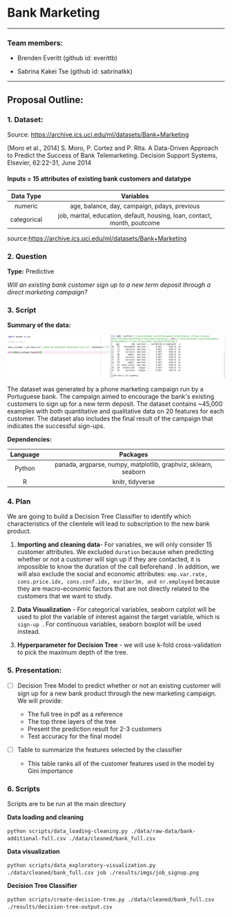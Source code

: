 # Bank Marketing
----------------------------------
### Team members:

* Brenden Everitt (github id: everittb)

* Sabrina Kakei Tse (github id: sabrinatkk)

--------------------------------------------------
## Proposal Outline:

### 1. Dataset:

Source: https://archive.ics.uci.edu/ml/datasets/Bank+Marketing

[Moro et al., 2014] S. Moro, P. Cortez and P. Rita. A Data-Driven Approach to Predict the Success of Bank Telemarketing. Decision Support Systems, Elsevier, 62:22-31, June 2014

#### Inputs = 15 attributes of existing bank customers and datatype  
| Data Type   | Variables   |
|:-----------:|:-----------:|
| numeric     | age, balance, day, campaign, pdays, previous |
| categorical | job, marital, education, default, housing, loan, contact, month, poutcome|

source:https://archive.ics.uci.edu/ml/datasets/Bank+Marketing

### 2. Question
**Type:** Predictive

_Will an existing bank customer sign up to a new term deposit through a direct marketing campaign?_

### 3. Script

**Summary of the data:**

![](./results/imgs/data_loaded.jpg)  

The dataset was generated by a phone marketing campaign run by a Portuguese bank. The campaign aimed to encourage the bank's existing customers to sign up for a new term deposit. The dataset contains ~45,000 examples with both quantitative and qualitative data on 20 features for each customer. The dataset also includes the final result of the campaign that indicates the successful sign-ups.  

**Dependencies:**

| Language   | Packages  |
|:-----------:|:-----------:|
| Python     | panada, argparse, numpy, matplotlib, graphviz, sklearn, seaborn |
| R          | knitr, tidyverse |

### 4. Plan

We are going to build a Decision Tree Classifier to identify which characteristics of the clientele will lead to subscription to the new bank product.

1. **Importing and cleaning data**- For variables, we will only consider 15 customer attributes. We excluded `duration` because when predicting whether or not a customer will sign up if they are contacted, it is impossible to know the duration of the call beforehand . In addition, we will also exclude the social and economic attributes: `emp.var.rate, cons.price.idx, cons.conf.idx, euribor3m, and nr.employed` because they are macro-economic factors that are not directly related to the customers that we want to study.

2. **Data Visualization** - For categorical variables, seaborn catplot will be used to plot the variable of interest against the target variable, which is `sign-up `. For continuous variables, seaborn boxplot will be used instead.

3. **Hyperparameter for Decision Tree** - we will use k-fold cross-validation to pick the maximum depth of the tree.

### 5. Presentation:

- [ ] Decision Tree Model to predict whether or not an existing customer will sign up for a new bank product through the new marketing campaign. We will provide:

  - The full tree in pdf as a reference
  - The top three layers of the tree
  - Present the prediction result for 2-3 customers
  - Test accuracy for the final model  

- [ ] Table to summarize the features selected by the classifier

  - This table ranks all of the customer features used in the model by Gini importance

### 6. Scripts
Scripts are to be run at the main directory

**Data loading and cleaning**

```python scripts/data_loading-cleaning.py ./data/raw-data/bank-additional-full.csv ./data/cleaned/bank_full.csv ```

**Data visualization**

```python scripts/data_exploratory-visualization.py ./data/cleaned/bank_full.csv job ./results/imgs/job_signup.png```

**Decision Tree Classifier**

```python scripts/create-decision-tree.py ./data/cleaned/bank_full.csv ./results/decision-tree-output.csv```
